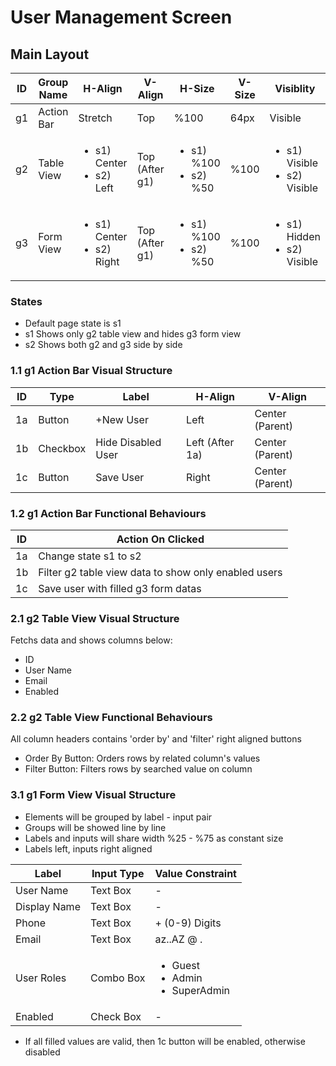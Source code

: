 # User Management Screen
## Main Layout
| ID | Group Name | H-Align | V-Align | H-Size | V-Size | Visiblity |
| --- | --- | --- | --- | --- | --- | --- |
| g1 | Action Bar | Stretch | Top | %100 | 64px | Visible |
| g2 | Table View | <ul><li>s1) Center</li><li>s2) Left</li></ul> | Top (After g1) | <ul><li>s1) %100</li><li>s2) %50</li></ul> | %100 | <ul><li>s1) Visible</li><li>s2) Visible</li></ul> |
| g3 | Form View | <ul><li>s1) Center</li><li>s2) Right</li></ul> | Top (After g1) | <ul><li>s1) %100</li><li>s2) %50</li></ul> | %100 | <ul><li>s1) Hidden</li><li>s2) Visible</li></ul>

### States
- Default page state is s1
- s1 Shows only g2 table view and hides g3 form view
- s2 Shows both g2 and g3 side by side



### 1.1 g1 Action Bar Visual Structure
| ID | Type | Label | H-Align | V-Align |
| --- | --- | --- | --- | --- |
| 1a | Button | +New User | Left | Center (Parent) |
| 1b | Checkbox | Hide Disabled User | Left (After 1a) | Center (Parent)
| 1c | Button | Save User | Right | Center (Parent) |

### 1.2 g1 Action Bar Functional Behaviours
| ID | Action On Clicked |
| --- | --- |
| 1a | Change state s1 to s2 |
| 1b | Filter g2 table view data to show only enabled users |
| 1c | Save user with filled g3 form datas |



### 2.1 g2 Table View Visual Structure
Fetchs data and shows columns below:
- ID
- User Name
- Email
- Enabled

### 2.2 g2 Table View Functional Behaviours
All column headers contains 'order by' and 'filter' right aligned buttons
- Order By Button: Orders rows by related column's values
- Filter Button: Filters rows by searched value on column



### 3.1 g1 Form View Visual Structure
- Elements will be grouped by label - input pair
- Groups will be showed line by line
- Labels and inputs will share width %25 - %75 as constant size
- Labels left, inputs right aligned

| Label | Input Type | Value Constraint |
| --- | --- | --- |
| User Name | Text Box | - |
| Display Name | Text Box | - |
| Phone | Text Box | + (0-9) Digits |
| Email | Text Box | az..AZ @ . |
| User Roles | Combo Box | <ul><li>Guest</li><li>Admin</li><li>SuperAdmin</li></ul> |
| Enabled | Check Box | - |

- If all filled values are valid, then 1c button will be enabled, otherwise disabled
